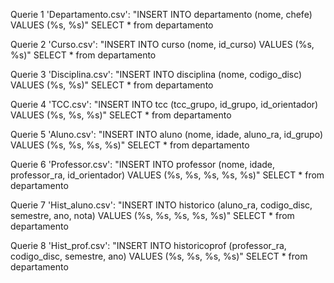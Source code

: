 Querie 1
'Departamento.csv': "INSERT INTO departamento (nome, chefe) VALUES (%s, %s)"
 SELECT * from departamento

Querie 2
 'Curso.csv': "INSERT INTO curso (nome, id_curso) VALUES (%s, %s)"
  SELECT * from departamento

Querie 3
 'Disciplina.csv': "INSERT INTO disciplina (nome, codigo_disc) VALUES (%s, %s)"
  SELECT * from departamento

Querie 4
 'TCC.csv': "INSERT INTO tcc (tcc_grupo, id_grupo, id_orientador) VALUES (%s, %s, %s)"
  SELECT * from departamento

Querie 5
 'Aluno.csv': "INSERT INTO aluno (nome, idade, aluno_ra, id_grupo) VALUES (%s, %s, %s, %s)"
  SELECT * from departamento

Querie 6
 'Professor.csv': "INSERT INTO professor (nome, idade, professor_ra, id_orientador) VALUES (%s, %s, %s, %s, %s)"
  SELECT * from departamento

Querie 7
 'Hist_aluno.csv': "INSERT INTO historico (aluno_ra, codigo_disc, semestre, ano, nota) VALUES (%s, %s, %s, %s, %s)"
  SELECT * from departamento

Querie 8
 'Hist_prof.csv': "INSERT INTO historicoprof (professor_ra, codigo_disc, semestre, ano) VALUES (%s, %s, %s, %s)"
  SELECT * from departamento
